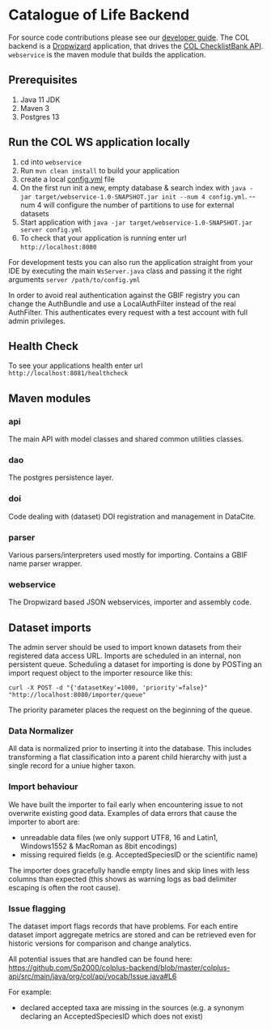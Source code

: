 # Catalogue of Life Backend

For source code contributions please see our [developer guide](DEVELOPER-GUIDE.md).
The COL backend is a [Dropwizard](https://www.dropwizard.io/) application, that drives the [COL ChecklistBank API](https://api.checklistbank.org/). 
`webservice` is the maven module that builds the application.


## Prerequisites
1. Java 11 JDK
1. Maven 3
1. Postgres 13

## Run the COL WS application locally
1. cd into `webservice`
1. Run `mvn clean install` to build your application
1. create a local [config.yml](webservice/src/main/resources/config.yaml) file
1. On the first run init a new, empty database & search index with `java -jar target/webservice-1.0-SNAPSHOT.jar init --num 4 config.yml`. --num 4 will configure the number of partitions to use for external datasets
1. Start application with `java -jar target/webservice-1.0-SNAPSHOT.jar server config.yml`
1. To check that your application is running enter url `http://localhost:8080`

For development tests you can also run the application straight from your IDE 
by executing the main `WsServer.java` class and passing it the right arguments `server /path/to/config.yml`

In order to avoid real authentication against the GBIF registry you can change the AuthBundle and use a LocalAuthFilter
instead of the real AuthFilter. This authenticates every request with a test account with full admin privileges.


## Health Check
To see your applications health enter url `http://localhost:8081/healthcheck`


## Maven modules

### api
The main API with model classes and shared common utilities classes.

### dao
The postgres persistence layer.

### doi
Code dealing with (dataset) DOI registration and management in DataCite.

### parser
Various parsers/interpreters used mostly for importing.
Contains a GBIF name parser wrapper.

### webservice
The Dropwizard based JSON webservices, importer and assembly code.



## Dataset imports
The admin server should be used to import known datasets from their registered data access URL.
Imports are scheduled in an internal, non persistent queue. 
Scheduling a dataset for importing is done by POSTing an import request object to the importer resource like this:

```curl -X POST -d "{'datasetKey'=1000, 'priority'=false}" "http://localhost:8080/importer/queue"```

The priority parameter places the request on the beginning of the queue.


### Data Normalizer
All data is normalized prior to inserting it into the database.
This includes transforming a flat classification into a parent child hierarchy 
with just a single record for a uniue higher taxon.
 
### Import behaviour
We have built the importer to fail early when encountering issue to not overwrite existing good data.
Examples of data errors that cause the importer to abort are:
 
 - unreadable data files (we only support UTF8, 16 and Latin1, Windows1552 & MacRoman as 8bit encodings)
 - missing required fields (e.g. AcceptedSpeciesID or the scientific name)
 

The importer does gracefully handle empty lines and skip lines with less columns than expected 
(this shows as warning logs as bad delimiter escaping is often the root cause).

### Issue flagging
The dataset import flags records that have problems. 
For each entire dataset import aggregate metrics are stored and can be retrieved even for historic versions for comparison and change analytics.

All potential issues that are handled can be found here:
https://github.com/Sp2000/colplus-backend/blob/master/colplus-api/src/main/java/org/col/api/vocab/Issue.java#L6

For example:

 - declared accepted taxa are missing in the sources (e.g. a synonym declaring an AcceptedSpeciesID which does not exist)
